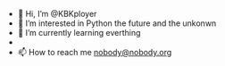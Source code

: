 - 👋 Hi, I’m @KBKployer
- 👀 I’m interested in Python the future and the unkonwn
- 🌱 I’m currently learning everthing
- 
- 📫 How to reach me nobody@nobody.org

